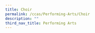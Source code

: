 ```yaml
---
title: Choir
permalink: /ccas/Performing-Arts/Choir
description: ""
third_nav_title: Performing Arts
---
```

